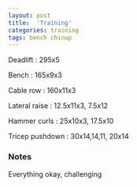 ```yaml
---
layout: post
title:  'Training'
categories: training
tags: bench chinup
---
```


Deadlift  : 295x5

Bench : 165x9x3

Cable row : 160x11x3

Lateral raise : 12.5x11x3, 7.5x12

Hammer curls  : 25x10x3, 17.5x10

Tricep pushdown : 30x14,14,11, 20x14

### Notes

Everything okay, challenging
